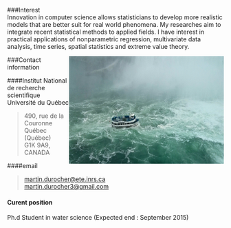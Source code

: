 <!-- Section -->
###Interest  
   Innovation in computer science allows statisticians to develop more realistic models that are better suit for real world phenomena. My researches aim to integrate recent statistical methods to applied fields. I have interest in practical applications of nonparametric regression, multivariate data analysis, time series, spatial statistics and extreme value theory.
    
<img src="files/niagara.jpg" alt='Niagara boat'
  style='width:360px;height:250px;float:right;'>
      
###Contact information
 
####Institut National de recherche scientifique <br> Université du Québec
> 490, rue de la Couronne <br>
  Québec (Québec) <br>
  G1K 9A9, CANADA <br>

####email

> martin.durocher@ete.inrs.ca <br>
  martin.durocher3@gmail.com

#### Curent position
   Ph.d Student in water science (Expected end : September 2015)
